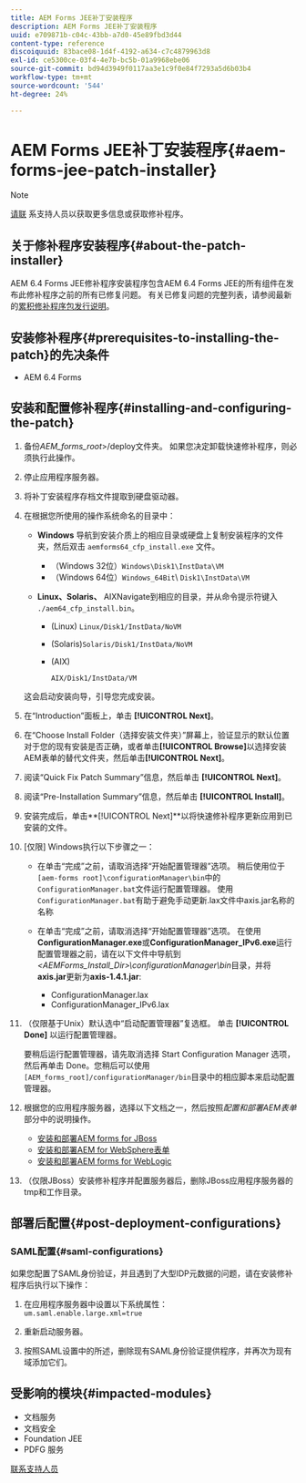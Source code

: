 ```yaml
---
title: AEM Forms JEE补丁安装程序
description: AEM Forms JEE补丁安装程序
uuid: e709871b-c04c-43bb-a7d0-45e89fbd3d44
content-type: reference
discoiquuid: 83bace08-1d4f-4192-a634-c7c4879963d8
exl-id: ce5300ce-03f4-4e7b-bc5b-01a9968ebe06
source-git-commit: bd94d3949f0117aa3e1c9f0e84f7293a5d6b03b4
workflow-type: tm+mt
source-wordcount: '544'
ht-degree: 24%

---
```


# AEM Forms JEE补丁安装程序{#aem-forms-jee-patch-installer}

>[!NOTE]
>
>[请联](https://www.adobe.com/cn/account/sign-in.supportportal.html) 系支持人员以获取更多信息或获取修补程序。

## 关于修补程序安装程序{#about-the-patch-installer}

AEM 6.4 Forms JEE修补程序安装程序包含AEM 6.4 Forms JEE的所有组件在发布此修补程序之前的所有已修复问题。 有关已修复问题的完整列表，请参阅最新的[累积修补程序包发行说明](cfp-release-notes.md)。

## 安装修补程序{#prerequisites-to-installing-the-patch}的先决条件

* AEM 6.4 Forms

## 安装和配置修补程序{#installing-and-configuring-the-patch}

1. 备份&#x200B;*AEM_forms_root*>/deploy文件夹。 如果您决定卸载快速修补程序，则必须执行此操作。
1. 停止应用程序服务器。
1. 将补丁安装程序存档文件提取到硬盘驱动器。
1. 在根据您所使用的操作系统命名的目录中：

   * **Windows**
导航到安装介质上的相应目录或硬盘上复制安装程序的文件夹，然后双击 
`aemforms64_cfp_install.exe` 文件。

      * （Windows 32位）`Windows\Disk1\InstData\VM`
      * （Windows 64位）`Windows_64Bit`\ `Disk1\InstData\VM`
   * **Linux、Solaris、**
AIXNavigate到相应的目录，并从命令提示符键入 
`./aem64_cfp_install.bin`。

      * (Linux) `Linux/Disk1/InstData/NoVM`
      * (Solaris)`Solaris/Disk1/InstData/NoVM`
      * (AIX)

         ```
         AIX/Disk1/InstData/VM
         ```
   这会启动安装向导，引导您完成安装。

1. 在“Introduction”面板上，单击 **[!UICONTROL Next]**。
1. 在“Choose Install Folder（选择安装文件夹）”屏幕上，验证显示的默认位置对于您的现有安装是否正确，或者单击&#x200B;**[!UICONTROL Browse]**&#x200B;以选择安装AEM表单的替代文件夹，然后单击&#x200B;**[!UICONTROL Next]**。

1. 阅读“Quick Fix Patch Summary”信息，然后单击 **[!UICONTROL Next]**。
1. 阅读“Pre-Installation Summary”信息，然后单击 **[!UICONTROL Install]**。
1. 安装完成后，单击**[!UICONTROL Next]**以将快速修补程序更新应用到已安装的文件。
1. [仅限] Windows执行以下步骤之一：

   * 在单击“完成”之前，请取消选择“开始配置管理器”选项。 稍后使用位于`[aem-forms root]\configurationManager\bin`中的`ConfigurationManager.bat`文件运行配置管理器。 使用`ConfigurationManager.bat`有助于避免手动更新.lax文件中axis.jar名称的名称
   * 在单击“完成”之前，请取消选择“开始配置管理器”选项。 在使用&#x200B;**ConfigurationManager.exe**&#x200B;或&#x200B;**ConfigurationManager_IPv6.exe**&#x200B;运行配置管理器之前，请在以下文件中导航到&#x200B;*&lt;AEMForms_Install_Dir>\configurationManager\bin*&#x200B;目录，并将&#x200B;**axis.jar**&#x200B;更新为&#x200B;**axis-1.4.1.jar**:

      * ConfigurationManager.lax
      * ConfigurationManager_IPv6.lax

1. （仅限基于Unix）默认选中“启动配置管理器”复选框。 单击 **[!UICONTROL Done]** 以运行配置管理器。

   要稍后运行配置管理器，请先取消选择 Start Configuration Manager 选项，然后再单击 Done。您稍后可以使用`[AEM_forms_root]/configurationManager/bin`目录中的相应脚本来启动配置管理器。

1. 根据您的应用程序服务器，选择以下文档之一，然后按照&#x200B;*配置和部署AEM表单*&#x200B;部分中的说明操作。

   * [安装和部署AEM forms for JBoss](http://www.adobe.com/go/learn_aemforms_installJBoss_64_cn)
   * [安装和部署AEM for WebSphere表单](http://www.adobe.com/go/learn_aemforms_installWebSphere_64_cn)
   * [安装和部署AEM forms for WebLogic](http://www.adobe.com/go/learn_aemforms_installWebLogic_64_cn)

1. （仅限JBoss）安装修补程序并配置服务器后，删除JBoss应用程序服务器的tmp和工作目录。

## 部署后配置{#post-deployment-configurations}

### SAML配置{#saml-configurations}

如果您配置了SAML身份验证，并且遇到了大型IDP元数据的问题，请在安装修补程序后执行以下操作：

1. 在应用程序服务器中设置以下系统属性：\
   `um.saml.enable.large.xml=true`

1. 重新启动服务器。
1. 按照SAML设置中的所述，删除现有SAML身份验证提供程序，并再次为现有域添加它们。

## 受影响的模块{#impacted-modules}

* 文档服务
* 文档安全
* Foundation JEE
* PDFG 服务

[联系支持人员](https://www.adobe.com/account/sign-in.supportportal.html)

